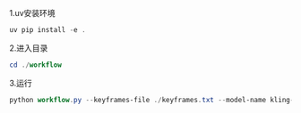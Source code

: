 1.uv安装环境
```powershell
uv pip install -e . 

```
2.进入目录
```powershell
cd ./workflow

```
3.运行
```powershell
python workflow.py --keyframes-file ./keyframes.txt --model-name kling-v1-5 --env-file ./.env --beatoven-env-file ./.env.beatoven --use-dify --music-prompt "一个优美的钢琴旋律，带有轻微的弦乐伴奏，适合深思和冥想" --music-filename piano_meditation
```